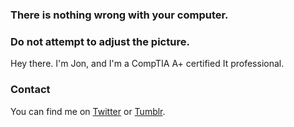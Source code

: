 ### There is nothing wrong with your computer.
### Do not attempt to adjust the picture.
Hey there. I'm Jon, and I'm a CompTIA A+ certified It professional. 

### Contact
You can find me on [Twitter](http://twitter.com/scheiber) or [Tumblr](http://jon.tumblr.com/).

